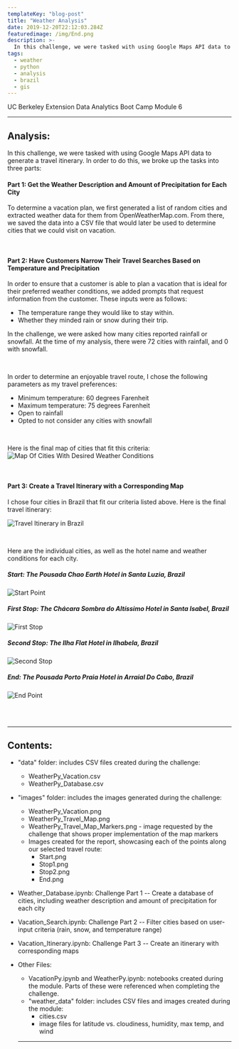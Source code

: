 ```yaml
---
templateKey: "blog-post"
title: "Weather Analysis"
date: 2019-12-20T22:12:03.284Z
featuredimage: /img/End.png
description: >-
  In this challenge, we were tasked with using Google Maps API data to generate a travel itinerary.
tags:
  - weather
  - python
  - analysis
  - brazil
  - gis
---
```


UC Berkeley Extension Data Analytics Boot Camp Module 6

---

## Analysis:

In this challenge, we were tasked with using Google Maps API data to generate a travel itinerary. In order to do this, we broke up the tasks into three parts:

#### Part 1: Get the Weather Description and Amount of Precipitation for Each City

To determine a vacation plan, we first generated a list of random cities and extracted weather data for them from OpenWeatherMap.com. From there, we saved the data into a CSV file that would later be used to determine cities that we could visit on vacation.

<br />

#### Part 2: Have Customers Narrow Their Travel Searches Based on Temperature and Precipitation

In order to ensure that a customer is able to plan a vacation that is ideal for their preferred weather conditions, we added prompts that request information from the customer. These inputs were as follows:

- The temperature range they would like to stay within.
- Whether they minded rain or snow during their trip.

In the challenge, we were asked how many cities reported rainfall or snowfall. At the time of my analysis, there were 72 cities with rainfall, and 0 with snowfall.

<br />

In order to determine an enjoyable travel route, I chose the following parameters as my travel preferences:

- Minimum temperature: 60 degrees Farenheit
- Maximum temperature: 75 degrees Farenheit
- Open to rainfall
- Opted to not consider any cities with snowfall

<br />

Here is the final map of cities that fit this criteria:
![Map Of Cities With Desired Weather Conditions](/img/WeatherPy_Vacation_Map.png)

<br />

#### Part 3: Create a Travel Itinerary with a Corresponding Map

I chose four cities in Brazil that fit our criteria listed above. Here is the final travel itinerary:

![Travel Itinerary in Brazil](/img/WeatherPy_Travel_Map.png)

<br />

Here are the individual cities, as well as the hotel name and weather conditions for each city.

##### Start: The Pousada Chao Earth Hotel in Santa Luzia, Brazil

![Start Point](/img/Start.png)

##### First Stop: The Chácara Sombra do Altíssimo Hotel in Santa Isabel, Brazil

![First Stop](/img/Stop1.png)

##### Second Stop: The Ilha Flat Hotel in Ilhabela, Brazil

![Second Stop](/img/Stop2.png)

##### End: The Pousada Porto Praia Hotel in Arraial Do Cabo, Brazil

![End Point](/img/End.png)

<br />
<br />

---

## Contents:

- "data" folder: includes CSV files created during the challenge:
  - WeatherPy_Vacation.csv
  - WeatherPy_Database.csv
- "images" folder: includes the images generated during the challenge:
  - WeatherPy_Vacation.png
  - WeatherPy_Travel_Map.png
  - WeatherPy_Travel_Map_Markers.png - image requested by the challenge that shows proper implementation of the map markers
  - Images created for the report, showcasing each of the points along our selected travel route:
    - Start.png
    - Stop1.png
    - Stop2.png
    - End.png
- Weather_Database.ipynb: Challenge Part 1 -- Create a database of cities, including weather description and amount of precipitation for each city

- Vacation_Search.ipynb: Challenge Part 2 -- Filter cities based on user-input criteria (rain, snow, and temperature range)

- Vacation_Itinerary.ipynb: Challenge Part 3 -- Create an itinerary with corresponding maps

- Other Files:
  - VacationPy.ipynb and WeatherPy.ipynb: notebooks created during the module. Parts of these were referenced when completing the challenge.
  - "weather_data" folder: includes CSV files and images created during the module:
    - cities.csv
    - image files for latitude vs. cloudiness, humidity, max temp, and wind
  ***
